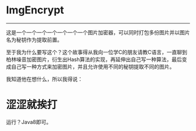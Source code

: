 # ImgEncrypt

------

这是一个一个一个一个一个一个一个图片加密器，可以同时打包多份图片并以图片名为秘钥作为提取前置。

至于我为什么要写这个？这个故事得从我向一位学C的朋友请教C语言，一直聊到柏林噪音加密图片，衍生出Hash算法的实现，再延伸出自己写一种算法，最后变成自己写一种方式来加密图片，并且允许使用不同的秘钥提取不同的图片。

我知道他在想什么，所以我得说：

# **涩涩就挨打**

运行？Java8即可。